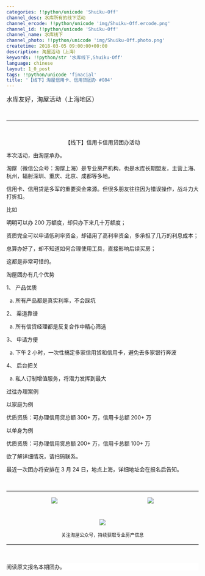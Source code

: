 ```yaml
---
categories: !!python/unicode 'Shuiku-Off'
channel_desc: 水库所有的线下活动
channel_ercode: !!python/unicode 'img/Shuiku-Off.ercode.png'
channel_id: !!python/unicode 'Shuiku-Off'
channel_name: 水库线下
channel_photo: !!python/unicode 'img/Shuiku-Off.photo.png'
createtime: 2018-03-05 09:00:00+00:00
description: 淘屋活动（上海）
keywords: !!python/str '水库线下,Shuiku-Off'
language: chinese
layout: 1_0_post
tags: !!python/unicode 'finacial'
title: '【线下】淘屋信用卡、信用贷团办 #G04'
---
```

<div class="rich_media_content" id="js_content">
<p>
<span style="font-size:16px;font-family:华文楷体;">
          水库友好，淘屋活动（上海地区）
         </span>
</p>
<p>
<br/>
</p>
<hr/>
<p>
<br/>
</p>
<p style="text-align:center;">
<span style="font-family:宋体;">
          【线下】信用卡信用贷团办活动
         </span>
</p>
<p>
</p>
<p>
<span style="font-family:宋体;">
          本次活动，由淘屋承办。
         </span>
</p>
<p>
<span style="font-family:宋体;">
          淘屋（微信公众号：淘屋上海）是专业房产机构，也是水库长期盟友，主营上海、杭州，辐射深圳、重庆、北京、成都等多地。
         </span>
</p>
<p>
</p>
<p>
<span style="font-family:宋体;">
          信用卡、信用贷是多军的重要资金来源。但很多朋友往往因为错误操作，战斗力大打折扣。
         </span>
</p>
<p>
<span style="font-family:宋体;">
          比如
         </span>
</p>
<p>
<span style="font-family:宋体;">
          明明可以办
         </span>
         200
         <span style="font-family:宋体;">
          万额度，却只办下来几十万额度；
         </span>
</p>
<p>
<span style="font-family:宋体;">
          资质完全可以申请低利率资金，却错用了高利率资金，多承担了几万的利息成本；
         </span>
</p>
<p>
<span style="font-family:宋体;">
          总算办好了，却不知道如何合理使用工具，直接影响后续买房；
         </span>
</p>
<p>
<span style="font-family:宋体;">
          这都是非常可惜的。
         </span>
</p>
<p>
</p>
<p>
<span style="font-family:宋体;">
          淘屋团办有几个优势
         </span>
</p>
<p>
         1、
         <span style="font:9px 'Times New Roman';">
</span>
<span style="font-family:宋体;">
          产品优质
         </span>
</p>
<ol class="list-paddingleft-2" style="list-style-type: lower-alpha;">
<li>
<p>
<span style="font-family:宋体;">
            所有产品都是真实利率，不会踩坑
           </span>
</p>
</li>
</ol>
<p>
         2、
         <span style="font:9px 'Times New Roman';">
</span>
<span style="font-family:宋体;">
          渠道靠谱
         </span>
</p>
<ol class="list-paddingleft-2" style="list-style-type: lower-alpha;">
<li>
<p>
<span style="font-family:宋体;">
            所有信贷经理都是反复合作中精心筛选
           </span>
</p>
</li>
</ol>
<p>
         3、
         <span style="font:9px 'Times New Roman';">
</span>
<span style="font-family:宋体;">
          申请方便
         </span>
</p>
<ol class="list-paddingleft-2" style="list-style-type: lower-alpha;">
<li>
<p>
<span style="font-family:宋体;">
            下午
           </span>
           2
           <span style="font-family:宋体;">
            小时，一次性搞定多家信用贷和信用卡，避免去多家银行奔波
           </span>
</p>
</li>
</ol>
<p>
         4、
         <span style="font:9px 'Times New Roman';">
</span>
<span style="font-family:宋体;">
          后台把关
         </span>
</p>
<ol class="list-paddingleft-2" style="list-style-type: lower-alpha;">
<li>
<p>
<span style="font-family:宋体;">
            私人订制增值服务，将潜力发挥到最大
           </span>
</p>
</li>
</ol>
<p>
</p>
<p>
<span style="font-family:宋体;">
          过往办理案例
         </span>
</p>
<p>
<span style="font-family:宋体;">
          以家庭为例
         </span>
</p>
<p>
<span style="font-family:宋体;">
          优质资质：可办理信用贷总额
         </span>
         300+
         <span style="font-family:宋体;">
          万，信用卡总额
         </span>
         200+
         <span style="font-family:宋体;">
          万
         </span>
</p>
<p>
<span style="font-family:宋体;">
          以单身为例
         </span>
</p>
<p>
<span style="font-family:宋体;">
          优质资质：可办理信用贷总额
         </span>
         200+
         <span style="font-family:宋体;">
          万，信用卡总额
         </span>
         100+
         <span style="font-family:宋体;">
          万
         </span>
</p>
<p>
</p>
<p>
<span style="font-family:宋体;">
          欲了解详细情况，请扫码联系。
         </span>
</p>
<p>
</p>
<p>
<span style="font-family:宋体;">
          最近一次团办将安排在
         </span>
         3
         <span style="font-family:宋体;">
          月
         </span>
         24
         <span style="font-family:宋体;">
          日，地点上海，详细地址会在报名后告知。
         </span>
</p>
<p>
<br/>
</p>
<table cellpadding="0" cellspacing="0">
<tbody>
<tr>
<td align="center" style="padding: 0px 7px;word-break: break-all;" valign="middle" width="284">
<p>
<img class="" data-copyright="0" data-ratio="1.3619402985074627" data-s="300,640" data-src="" data-type="jpeg" data-w="268" src="{{ '/img/ibkgib9IoiaJWlqJYjrhBP6n8WKQ6Knhb7ZrCVyc1IFgGx2MSBMZSJvDR8otRgAt5RV4X3NG3mI466tIvE933cCOg.jpeg' | prepend: site.img | replace: '//','/' }}" style=""/>
</p>
</td>
<td align="center" style="padding: 0px 7px;word-break: break-all;" valign="middle" width="284">
<p>
<img class="" data-copyright="0" data-ratio="1.376865671641791" data-s="300,640" data-src="" data-type="jpeg" data-w="268" src="{{ '/img/ibkgib9IoiaJWlqJYjrhBP6n8WKQ6Knhb7ZEL0Q2HVR8MQTcaMorPTKg1lRDcePqphOyhkcWIZw5veaeE8U3VxicKQ.jpeg' | prepend: site.img | replace: '//','/' }}" style=""/>
</p>
</td>
</tr>
<tr>
<td align="center" colspan="2" style="padding: 0px 7px;word-break: break-all;" valign="middle" width="568">
<p style="margin-top: 25px;">
<img class="" data-copyright="0" data-ratio="1" data-s="300,640" data-src="" data-type="jpeg" data-w="225" src="{{ '/img/ibkgib9IoiaJWlqJYjrhBP6n8WKQ6Knhb7ZBxJALRQnDO8fQhVibVJ9SrfSg3NG5pJmPb1jAiaTZ9NjAFI4TQnn26mw.jpeg' | prepend: site.img | replace: '//','/' }}"/>
<br/>
</p>
<p style="text-align:center;">
<span style="font-family: 宋体;font-size: 12px;">
              关注淘屋公众号，持续获取专业房产信息
             </span>
</p>
</td>
</tr>
</tbody>
</table>
<p>
<br/>
</p>
<pre class="js_message_plain ng-binding" ng-bind-html="message.MMActualContent" style="margin-top: 0px;margin-bottom: 0px;font-family: inherit;font-size: 14px;white-space: pre-wrap;word-break: normal;background-color: rgb(255, 255, 255);">阅读原文报名本期团办。</pre>
<p>
<br/>
</p>
</div>